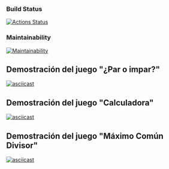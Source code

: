 ### Build Status
[![Actions Status](https://github.com/SrRathek/python-project-140/actions/workflows/hexlet-check.yml/badge.svg)](https://github.com/SrRathek/python-project-140/actions)

### Maintainability
[![Maintainability](https://qlty.sh/badges/e2d37c6d-ec1a-4960-83e2-2f0fba09b4c9/maintainability.svg)](https://qlty.sh/gh/SrRathek/projects/python-project-140)

## Demostración del juego "¿Par o impar?"
[![asciicast](https://asciinema.org/a/z9TZL8x5bKdFwy8BdAV6vhD6H.svg)](https://asciinema.org/a/z9TZL8x5bKdFwy8BdAV6vhD6H)

## Demostración del juego "Calculadora"
[![asciicast](https://asciinema.org/a/9renElr7wLAlQRjtmSFAvhGf8.svg)](https://asciinema.org/a/9renElr7wLAlQRjtmSFAvhGf8)

## Demostración del juego "Máximo Común Divisor"
[![asciicast](https://asciinema.org/a/loCLQ5D5d4GR4UQRV2J0SQtLN.svg)](https://asciinema.org/a/loCLQ5D5d4GR4UQRV2J0SQtLN)

